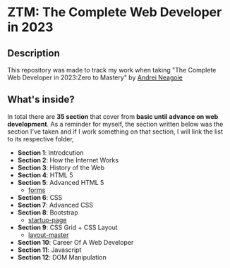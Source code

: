 # ZTM: The Complete Web Developer in 2023

## Description

This repository was made to track my work when taking "The Complete Web Developer in 2023:Zero to Mastery" by [Andrei Neagoie](https://twitter.com/andreineagoie)

## What's inside?

In total there are **35 section** that cover from **basic until advance on web development**. As a reminder for myself, the section written below was the section I've taken and if I work something on that section, I will link the list to its respective folder,

- **Section 1**: Introdcution
- **Section 2**: How the Internet Works
- **Section 3**: History of the Web
- **Section 4**: HTML 5
- **Section 5**: Advanced HTML 5
  - [forms](https://github.com/jeffrymahbuubi/zero-to-mastery-the-complete-web-developer-2023/tree/main/Section%205:%20Advanced%20HTML%205/forms)
- **Section 6**: CSS
- **Section 7**: Advanced CSS
- **Section 8**: Bootstrap
  - [startup-page](https://startup-jeffry-mahbuubi.netlify.app)
- **Section 9**: CSS Grid + CSS Layout
  - [layout-master](https://layout-master-jeffrymahbuubi.netlify.app/)
- **Section 10**: Career Of A Web Developer
- **Section 11**: Javascript
- **Section 12**: DOM Manipulation
